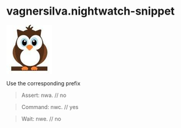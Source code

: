 # vagnersilva.nightwatch-snippet


![icon](/images/nw_shield.jpg)

Use the corresponding prefix

>Assert: nwa. // no

>Command: nwc. // yes

>Wait: nwe. // no
